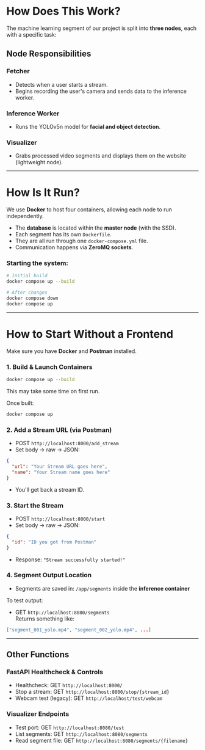 # How Does This Work?

The machine learning segment of our project is split into **three nodes**, each with a specific task:

## Node Responsibilities

### Fetcher
- Detects when a user starts a stream.
- Begins recording the user's camera and sends data to the inference worker.

### Inference Worker
- Runs the YOLOv5n model for **facial and object detection**.

### Visualizer
- Grabs processed video segments and displays them on the website (lightweight node).

---

# How Is It Run?

We use **Docker** to host four containers, allowing each node to run independently.  
- The **database** is located within the **master node** (with the SSD).
- Each segment has its own `Dockerfile`.
- They are all run through one `docker-compose.yml` file.
- Communication happens via **ZeroMQ sockets**.

### Starting the system:

```bash
# Initial build
docker compose up --build

# After changes
docker compose down
docker compose up
```

---

# How to Start Without a Frontend

Make sure you have **Docker** and **Postman** installed.

### 1. Build & Launch Containers

```bash
docker compose up --build
```

This may take some time on first run.

Once built:

```bash
docker compose up
```

### 2. Add a Stream URL (via Postman)

- POST `http://localhost:8000/add_stream`
- Set body → raw → JSON:

```json
{
  "url": "Your Stream URL goes here",
  "name": "Your Stream name goes here"
}
```

- You'll get back a stream ID.

### 3. Start the Stream

- POST `http://localhost:8000/start`
- Set body → raw → JSON:

```json
{
  "id": "ID you got from Postman"
}
```

- Response: `"Stream successfully started!"`

### 4. Segment Output Location

- Segments are saved in: `/app/segments` inside the **inference container**

To test output:
- GET `http://localhost:8080/segments`  
  Returns something like:

```json
["segment_001_yolo.mp4", "segment_002_yolo.mp4", ...]
```

---

## Other Functions

### FastAPI Healthcheck & Controls
- Healthcheck: GET `http://localhost:8000/`
- Stop a stream: GET `http://localhost:8000/stop/{stream_id}`
- Webcam test (legacy): GET `http://localhost/test/webcam`

### Visualizer Endpoints
- Test port: GET `http://localhost:8080/test`
- List segments: GET `http://localhost:8080/segments`
- Read segment file: GET `http://localhost:8080/segments/{filename}`

